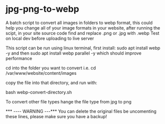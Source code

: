 # jpg-png-to-webp
A batch script to convert all images in folders to webp format, this could help you change all of your image formats in your website, after running the scipt, in your site source code find and replace .png or .jpg with .webp
Test on local dev before uploading to live server

This script can be run using linux terminal, first install:
sudo apt install webp -y
and then
sudo apt install webp parallel -y which should improve performance

cd into the folder you want to convert i.e. cd /var/www/website/content/images

copy the file into that directory, and run with:

bash webp-convert-directory.sh

To convert other file types hange the file type from jpg to png 

*** ---- WARNING  ---***
You can delete the original files be uncomenting these lines, please make sure you have a backup!
